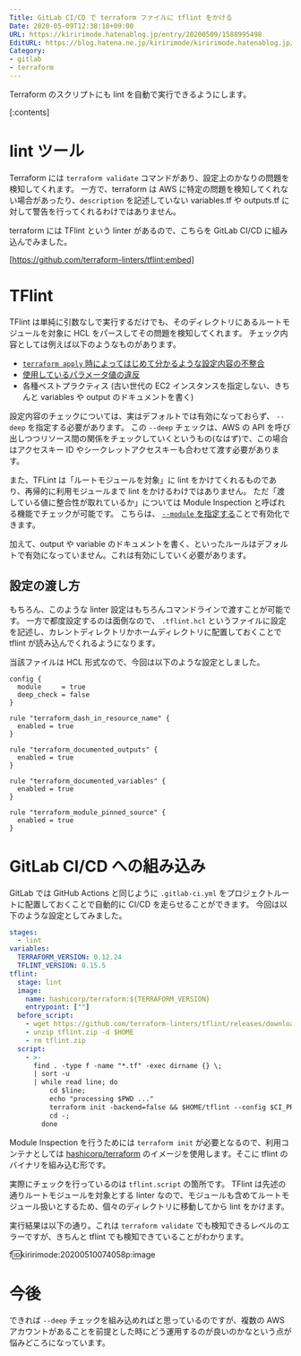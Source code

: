 ```yaml
---
Title: GitLab CI/CD で terraform ファイルに tflint をかける
Date: 2020-05-09T12:38:18+09:00
URL: https://kiririmode.hatenablog.jp/entry/20200509/1588995498
EditURL: https://blog.hatena.ne.jp/kiririmode/kiririmode.hatenablog.jp/atom/entry/26006613564395291
Category:
- gitlab
- terraform
---
```


Terraform のスクリプトにも lint を自動で実行できるようにします。

[:contents]

# lint ツール

Terraform には `terraform validate` コマンドがあり、設定上のかなりの問題を検知してくれます。
一方で、terraform は AWS に特定の問題を検知してくれない場合があったり、`description` を記述していない variables.tf や outputs.tf に対して警告を行ってくれるわけではありません。

terraform には TFlint という linter があるので、こちらを GitLab CI/CD に組み込んでみました。

[https://github.com/terraform-linters/tflint:embed]

# TFlint

TFlint は単純に引数なしで実行するだけでも、そのディレクトリにあるルートモジュールを対象に HCL をパースしてその問題を検知してくれます。
チェック内容としては例えば以下のようなものがあります。

- [`terraform apply` 時によってはじめて分かるような設定内容の不整合](https://github.com/terraform-linters/tflint/tree/283037d25804adfd3032e3857121d8e0cd6e98d3/docs/rules#possible-errors)
- [使用しているパラメータ値の違反](https://github.com/terraform-linters/tflint/tree/283037d25804adfd3032e3857121d8e0cd6e98d3/rules/awsrules/models)
- 各種ベストプラクティス (古い世代の EC2 インスタンスを指定しない、きちんと variables や output のドキュメントを書く)

設定内容のチェックについては、実はデフォルトでは有効になっておらず、 `--deep` を指定する必要があります。
この `--deep` チェックは、AWS の API を呼び出しつつリソース間の関係をチェックしていくというもの(なはず)で、この場合はアクセスキー ID やシークレットアクセスキーも合わせて渡す必要があります。

また、TFLint は「ルートモジュールを対象」に lint をかけてくれるものであり、再帰的に利用モジュールまで lint をかけるわけではありません。
ただ「渡している値に整合性が取れているか」については Module Inspection と呼ばれる機能でチェックが可能です。
こちらは、 [`--module` を指定する](https://github.com/terraform-linters/tflint/blob/283037d25804adfd3032e3857121d8e0cd6e98d3/docs/guides/advanced.md#module-inspection)ことで有効化できます。

加えて、output や variable のドキュメントを書く、といったルールはデフォルトで有効になっていません。これは有効にしていく必要があります。

## 設定の渡し方

もちろん、このような linter 設定はもちろんコマンドラインで渡すことが可能です。
一方で都度設定するのは面倒なので、 `.tflint.hcl` というファイルに設定を記述し、カレントディレクトリかホームディレクトリに配置しておくことで
tflint が読み込んでくれるようになります。

当該ファイルは HCL 形式なので、今回は以下のような設定としました。

```hcl
config {
  module     = true
  deep_check = false
}

rule "terraform_dash_in_resource_name" {
  enabled = true
}

rule "terraform_documented_outputs" {
  enabled = true
}

rule "terraform_documented_variables" {
  enabled = true
}

rule "terraform_module_pinned_source" {
  enabled = true
}
```

# GitLab CI/CD への組み込み

GitLab では GitHub Actions と同じように `.gitlab-ci.yml` をプロジェクトルートに配置しておくことで自動的に CI/CD を走らせることができます。
今回は以下のような設定としてみました。

```yaml
stages:
  - lint
variables:
  TERRAFORM_VERSION: 0.12.24
  TFLINT_VERSION: 0.15.5
tflint:
  stage: lint
  image:
    name: hashicorp/terraform:${TERRAFORM_VERSION}
    entrypoint: [""]
  before_script:
    - wget https://github.com/terraform-linters/tflint/releases/download/v${TFLINT_VERSION}/tflint_linux_amd64.zip -O tflint.zip
    - unzip tflint.zip -d $HOME
    - rm tflint.zip
  script:
    - >-
      find . -type f -name "*.tf" -exec dirname {} \;
      | sort -u
      | while read line; do
          cd $line;
          echo "processing $PWD ..."
          terraform init -backend=false && $HOME/tflint --config $CI_PROJECT_DIR/.tflint.hcl;
          cd -;
        done
```

Module Inspection を行うためには `terraform init` が必要となるので、利用コンテナとしては [hashicorp/terraform](https://hub.docker.com/r/hashicorp/terraform/) のイメージを使用します。そこに tflint のバイナリを組み込む形です。

実際にチェックを行っているのは `tflint.script` の箇所です。
TFlint は先述の通りルートモジュールを対象とする linter なので、モジュールも含めてルートモジュール扱いとするため、個々のディレクトリに移動してから lint をかけます。

実行結果は以下の通り。これは `terraform validate` でも検知できるレベルのエラーですが、きちんと tflint でも検知できていることがわかります。

f:id:kiririmode:20200510074058p:image

# 今後

できれば `--deep` チェックを組み込めればと思っているのですが、複数の AWS アカウントがあることを前提とした時にどう運用するのが良いのかなという点が悩みどころになっています。
